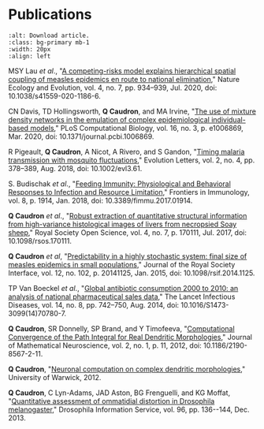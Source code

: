 # Publications

```{figure} ../assets/images/document_icon.jpg
:alt: Download article.
:class: bg-primary mb-1
:width: 20px
:align: left
```
MSY Lau *et al*., "[A competing-risks model explains hierarchical spatial coupling of measles epidemics en route to national elimination](https://www.nature.com/articles/s41559-020-1186-6)," Nature Ecology and Evolution, vol. 4, no. 7, pp. 934–939, Jul. 2020, doi: 10.1038/s41559-020-1186-6.

CN Davis, TD Hollingsworth, **Q Caudron**, and MA Irvine, "[The use of mixture density networks in the emulation of complex epidemiological individual-based models](https://journals.plos.org/ploscompbiol/article?id=10.1371/journal.pcbi.1006869)," PLoS Computational Biology, vol. 16, no. 3, p. e1006869, Mar. 2020, doi: 10.1371/journal.pcbi.1006869.

R Pigeault, **Q Caudron**, A Nicot, A Rivero, and S Gandon, "[Timing malaria transmission with mosquito fluctuations](https://onlinelibrary.wiley.com/doi/full/10.1002/evl3.61)," Evolution Letters, vol. 2, no. 4, pp. 378–389, Aug. 2018, doi: 10.1002/evl3.61.

S. Budischak *et al*., "[Feeding Immunity: Physiological and Behavioral Responses to Infection and Resource Limitation](https://www.frontiersin.org/articles/10.3389/fimmu.2017.01914/full)," Frontiers in Immunology, vol. 8, p. 1914, Jan. 2018, doi: 10.3389/fimmu.2017.01914.

**Q Caudron** *et al*., "[Robust extraction of quantitative structural information from high-variance histological images of livers from necropsied Soay sheep](https://royalsocietypublishing.org/doi/full/10.1098/rsos.170111)," Royal Society Open Science, vol. 4, no. 7, p. 170111, Jul. 2017, doi: 10.1098/rsos.170111.

**Q Caudron** *et al*, "[Predictability in a highly stochastic system: final size of measles epidemics in small populations](https://royalsocietypublishing.org/doi/full/10.1098/rsif.2014.1125)," Journal of the Royal Society Interface, vol. 12, no. 102, p. 20141125, Jan. 2015, doi: 10.1098/rsif.2014.1125.

TP Van Boeckel *et al*., "[Global antibiotic consumption 2000 to 2010: an analysis of national pharmaceutical sales data](https://www.sciencedirect.com/science/article/abs/pii/S1473309914707807)," The Lancet Infectious Diseases, vol. 14, no. 8, pp. 742–750, Aug. 2014, doi: 10.1016/S1473-3099(14)70780-7.

**Q Caudron**, SR Donnelly, SP Brand, and Y Timofeeva, "[Computational Convergence of the Path Integral for Real Dendritic Morphologies](https://mathematical-neuroscience.springeropen.com/articles/10.1186/2190-8567-2-11)," Journal of Mathematical Neuroscience, vol. 2, no. 1, p. 11, 2012, doi: 10.1186/2190-8567-2-11.

**Q Caudron**, "[Neuronal computation on complex dendritic morphologies](http://wrap.warwick.ac.uk/57056/)," University of Warwick, 2012.

**Q Caudron**, C Lyn-Adams, JAD Aston, BG Frenguelli, and KG Moffat, "[Quantitative assessment of ommatidial distortion in Drosophila melanogaster](https://www.ou.edu/journals/dis/DIS96/Caudron%20136.pdf)," Drosophila Information Service, vol. 96, pp. 136--144, Dec. 2013.